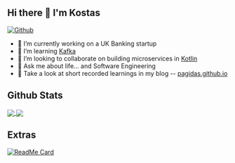 ## Hi there 👋 I'm Kostas
[![Github](https://img.shields.io/github/followers/pagidas?label=Follow&style=social)](https://github.com/pagidas)

- 🔭 I’m currently working on a UK Banking startup
- 🌱 I’m learning [Kafka](https://kafka.apache.org/documentation/)
- 👯 I’m looking to collaborate on building microservices in [Kotlin](https://kotlinlang.org/)
- 💬 Ask me about life... and Software Engineering
- :closed_book: Take a look at short recorded learnings in my blog -- [pagidas.github.io](https://pagidas.github.io)

## Github Stats

<a href="https://github.com/anuraghazra/github-readme-stats">
  <img align="center" src="https://github-readme-stats.vercel.app/api?username=pagidas&theme=darcula&show_icons=true&count_private=true" />
</a>
<a href="https://github.com/anuraghazra/github-readme-stats">
  <img align="center" src="https://github-readme-stats.vercel.app/api/top-langs/?username=pagidas&theme=darcula&layout=compact" />
</a>

## Extras

[![ReadMe Card](https://github-readme-stats.vercel.app/api/pin/?username=pagidas&repo=kotlin-kafka-choreography-saga)](https://github.com/pagidas/kotlin-kafka-choreography-saga)
